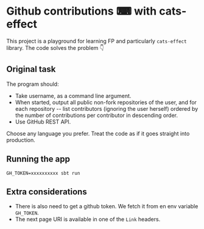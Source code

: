 # Github contributions ⌨ with cats-effect

This project is a playground for learning FP and particularly `cats-effect` library. The code solves the problem 👇

## Original task

The program should:
* Take username, as a command line argument.
* When started, output all public non-fork repositories of the user, and for each repository -- list contributors (ignoring the user herself) ordered by the number of contributions per contributor in descending order.
* Use GitHub REST API.

Choose any language you prefer. Treat the code as if it goes straight into production.

## Running the app

`GH_TOKEN=xxxxxxxxxx sbt run`

## Extra considerations

* There is also need to get a github token. We fetch it from en env variable `GH_TOKEN`.
* The next page URI is available in one of the `Link` headers.

